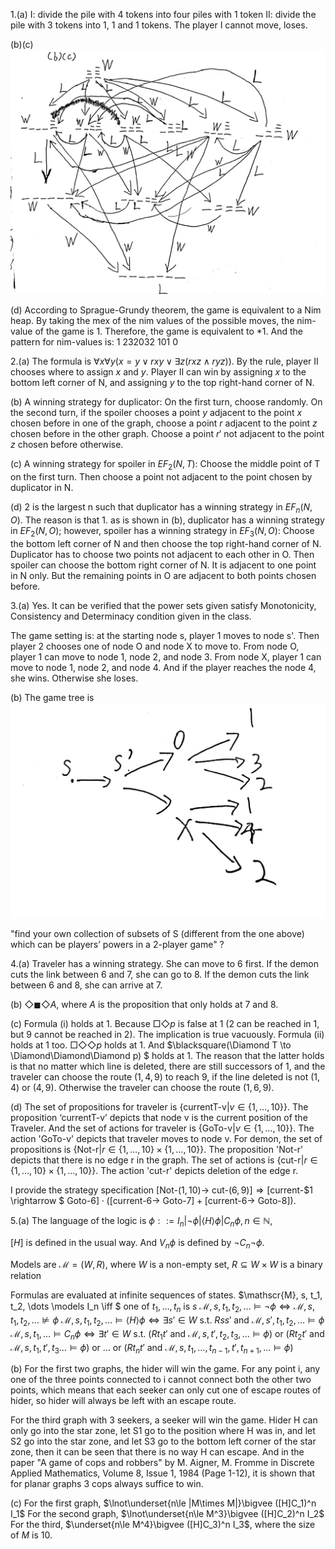 1.(a) 
I: divide the pile with 4 tokens into four piles with 1 token
II: divide the pile with 3 tokens into 1, 1 and 1 tokens.
The player I cannot move, loses.

(b)(c)
![](exam.1.(b)(c).jpg)

(d) According to Sprague-Grundy theorem, the game is equivalent to a Nim heap. By taking the mex of the nim values of the possible moves, the nim-value of the game is 1. 
Therefore, the game is equivalent to $*1$.
And the pattern for nim-values is: 
1
232032
101
0

2.(a) The formula is $\forall x\forall y (x=y \lor rxy \lor \exists z (rxz\land ryz))$. 
By the rule, player II chooses where to assign $x$ and $y$.
Player II can win by assigning $x$ to the bottom left corner of N, and assigning $y$ to the top right-hand corner of N.

(b) A winning strategy for duplicator:
On the first turn, choose randomly.
On the second turn, if the spoiler chooses a point $y$ adjacent to the point $x$ chosen before in one of the graph, choose a point $r$ adjacent to the point $z$ chosen before in the other graph. Choose a point $r'$ not adjacent to the point $z$ chosen before otherwise.

(c) A winning strategy for spoiler in $EF_2(N,T)$:
Choose the middle point of T on the first turn.
Then choose a point not adjacent to the point chosen by duplicator in N.

(d) 2 is the largest n such that duplicator has a winning strategy in $EF_n(N,O)$.
The reason is that 1. as is shown in (b), duplicator has a winning strategy in $EF_2(N,O)$; however, spoiler has a winning strategy in $EF_3(N,O)$:
Choose the bottom left corner of N and then choose the top right-hand corner of N. Duplicator has to choose two points not adjacent to each other in O. 
Then spoiler can choose the bottom right corner of N. It is adjacent to one point in N only. But the remaining points in O are adjacent to both points chosen before.

3.(a) Yes. It can be verified that the power sets given satisfy Monotonicity, Consistency and Determinacy condition given in the class. 

The game setting is:
at the starting node s, player 1 moves to node s'. Then player 2 chooses one of node O and node X to move to. 
From node O, player 1 can move to node 1, node 2, and node 3.
From node X, player 1 can move to node 1, node 2, and node 4.
And if the player reaches the node 4, she wins. Otherwise she loses.

(b) The game tree is 
![](exam.2.(b).jpg)

"find your own collection of subsets of S (different from the one above) which can be players’ powers in a 2-player game"
?

4.(a) Traveler has a winning strategy. She can move to 6 first. If the demon cuts the link between 6 and 7, she can go to 8. If the demon cuts the link between 6 and 8, she can arrive at 7.

(b) $\Diamond \blacksquare \Diamond A$, where $A$ is the proposition that only holds at 7 and 8.

(c) Formula (i) holds at 1. Because $\Box\Diamond p$ is false at 1 (2 can be reached in 1, but 9 cannot be reached in 2). The implication is true vacuously.
Formula (ii) holds at 1 too. $\Box\Diamond\Diamond p$ holds at 1. And $\blacksquare(\Diamond T \to \Diamond\Diamond\Diamond p) $ holds at 1. The reason that the latter holds is that no matter which line is deleted, there are still successors of 1, and the traveler can choose the route $(1,4,9)$ to reach 9, if the line deleted is not $(1,4)$ or $(4,9)$. Otherwise the traveler can choose the route $(1,6,9)$. 

(d) The set of propositions for traveler is $\{$currentT-v$|v\in\{1,\dots,10\}\}$. The proposition ‘currentT-v’ depicts that node v is the current position of the Traveler.
And the set of actions for traveler is $\{$GoTo-v$|v\in\{1,\dots,10\}\}$. The action 'GoTo-v' depicts that traveler moves to node v.
For demon, the set of propositions is $\{$Not-r$|r\in \{1,\dots, 10\}\times\{1,\dots,10\}\}$. The proposition 'Not-r' depicts that there is no edge r in the graph.
The set of actions is $\{$cut-r$|r\in \{1,\dots, 10\}\times\{1,\dots,10\}\}$. The action 'cut-r' depicts deletion of the edge r.

I provide the strategy specification $[$Not-$(1,10)\rightarrow$ cut-$(6,9)]\Rightarrow[$current-$1 \rightarrow $ Goto-$6 ]\cdot([$current-$6\rightarrow$ Goto-$7]+[$current-$6\rightarrow$ Goto-$8])$.




5.(a) The language of the logic is 
$\phi::=I_n|\lnot\phi|\langle H\rangle \phi|C_n\phi,n\in\mathbb{N}$,

$[H]$ is defined in the usual way. And $V_n\phi$ is defined by $\lnot C_n\lnot \phi$.

Models are $\mathscr{M}=(W,R)$, where 
$W$ is a non-empty set,
$R\subseteq W\times W$ is a binary relation 

Formulas are evaluated at infinite sequences of states.
$\mathscr{M}, s, t_1, t_2, \dots \models I_n \iff $ one of $t_1,\dots,t_n$ is $s$
$\mathscr{M}, s, t_1, t_2,\dots\models \lnot \phi \iff \mathscr{M}, s, t_1, t_2,\dots \not\models  \phi$ 
$\mathscr{M}, s, t_1, t_2, \dots \models \langle H\rangle \phi \iff \exists s'\in W$ s.t. $Rss'$ and $\mathscr{M}, s', t_1, t_2, \dots  \models  \phi$ 
$\mathscr{M}, s, t_1, \dots \models C_n\phi \iff \exists t'\in W$ s.t. ($Rt_1t'$ and $\mathscr{M}, s, t', t_2,t_3, \dots \models  \phi$) or ($Rt_2t'$ and $\mathscr{M}, s, t_1, t', t_3 \dots \models  \phi$) or $\dots$ or ($Rt_nt'$ and $\mathscr{M}, s, t_1, \dots, t_{n-1},t',t_{n+1},\dots \models  \phi$)

(b) For the first two graphs, the hider will win the game. 
For any point i, any one of the three points connected to i cannot connect both the other two points, which means that each seeker can only cut one of escape routes of hider, so hider will always be left with an escape route.

For the third graph with 3 seekers, a seeker will win the game. 
Hider H can only go into the star zone, let S1 go to the position where H was in, and let S2 go into the star zone, and let S3 go to the bottom left corner of the star zone, then it can be seen that there is no way H can escape.
And in the paper "A game of cops and robbers" by M. Aigner, M. Fromme in Discrete Applied Mathematics, Volume 8, Issue 1, 1984 (Page 1-12), it is shown that for planar graphs 3 cops always suffice to win.

(c) For the first graph, $\lnot\underset{n\le |M\times M|}\bigvee ([H]C_1)^n I_1$
For the second graph, $\lnot\underset{n\le M^3}\bigvee ([H]C_2)^n I_2$
For the third,  $\underset{n\le M^4}\bigvee ([H]C_3)^n I_3$,
where the size of $M$ is 10. 
